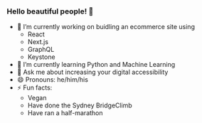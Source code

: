 ### Hello beautiful people! 👋

- 🔭  I’m currently working on buidling an ecommerce site using
  - React
  - Next.js
  - GraphQL
  - Keystone 
- 🌱  I’m currently learning Python and Machine Learning
- 💬  Ask me about increasing your digital accessibility
- 😄  Pronouns: he/him/his
- ⚡  Fun facts: 
  - Vegan
  - Have done the Sydney BridgeClimb
  - Have ran a half-marathon